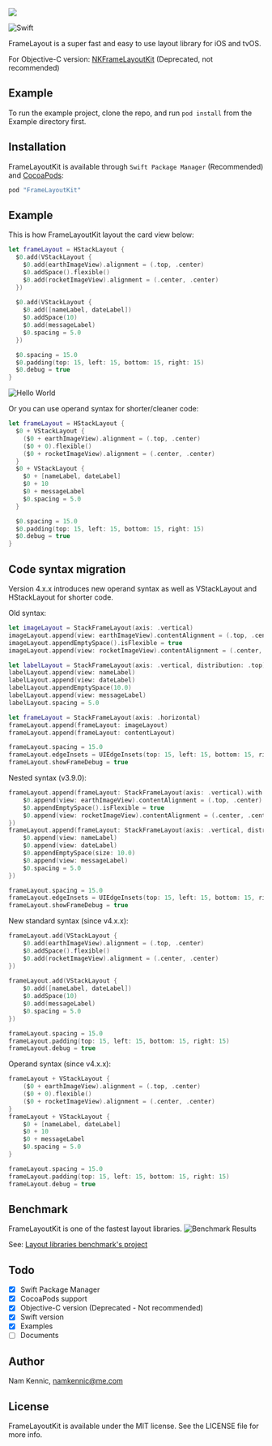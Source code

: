 ![](https://github.com/kennic/FrameLayoutKit/blob/master/banner.jpg)

![Swift](https://img.shields.io/badge/%20in-swift%204.2-orange.svg)

FrameLayout is a super fast and easy to use layout library for iOS and tvOS.

For Objective-C version: [NKFrameLayoutKit](http://github.com/kennic/NKFrameLayoutKit) (Deprecated, not recommended)

## Example

To run the example project, clone the repo, and run `pod install` from the Example directory first.

## Installation

FrameLayoutKit is available through `Swift Package Manager` (Recommended) and [CocoaPods](http://cocoapods.org):

```ruby
pod "FrameLayoutKit"
```

## Example
This is how FrameLayoutKit layout the card view below:

```swift
let frameLayout = HStackLayout {
  $0.add(VStackLayout {
    $0.add(earthImageView).alignment = (.top, .center)
    $0.addSpace().flexible()
    $0.add(rocketImageView).alignment = (.center, .center)
  })
		
  $0.add(VStackLayout {
    $0.add([nameLabel, dateLabel])
    $0.addSpace(10)
    $0.add(messageLabel)
    $0.spacing = 5.0
  })

  $0.spacing = 15.0
  $0.padding(top: 15, left: 15, bottom: 15, right: 15)
  $0.debug = true
}
```
![Hello World](/helloWorld.png "Hello World")

Or you can use operand syntax for shorter/cleaner code:

```swift
let frameLayout = HStackLayout {
  $0 + VStackLayout {
    ($0 + earthImageView).alignment = (.top, .center)
    ($0 + 0).flexible()
    ($0 + rocketImageView).alignment = (.center, .center)
  }
  $0 + VStackLayout {
    $0 + [nameLabel, dateLabel]
    $0 + 10
    $0 + messageLabel
    $0.spacing = 5.0
  }

  $0.spacing = 15.0
  $0.padding(top: 15, left: 15, bottom: 15, right: 15)
  $0.debug = true
}
```

## Code syntax migration

Version 4.x.x introduces new operand syntax as well as VStackLayout and HStackLayout for shorter code.

Old syntax:

```swift
let imageLayout = StackFrameLayout(axis: .vertical)
imageLayout.append(view: earthImageView).contentAlignment = (.top, .center)
imageLayout.appendEmptySpace().isFlexible = true
imageLayout.append(view: rocketImageView).contentAlignment = (.center, .center)

let labelLayout = StackFrameLayout(axis: .vertical, distribution: .top)
labelLayout.append(view: nameLabel)
labelLayout.append(view: dateLabel)
labelLayout.appendEmptySpace(10.0)
labelLayout.append(view: messageLabel)
labelLayout.spacing = 5.0

let frameLayout = StackFrameLayout(axis: .horizontal)
frameLayout.append(frameLayout: imageLayout)
frameLayout.append(frameLayout: contentLayout)

frameLayout.spacing = 15.0
frameLayout.edgeInsets = UIEdgeInsets(top: 15, left: 15, bottom: 15, right: 15)
frameLayout.showFrameDebug = true
```

Nested syntax (v3.9.0):

```swift
frameLayout.append(frameLayout: StackFrameLayout(axis: .vertical).with {
	$0.append(view: earthImageView).contentAlignment = (.top, .center)
	$0.appendEmptySpace().isFlexible = true
	$0.append(view: rocketImageView).contentAlignment = (.center, .center)
})
frameLayout.append(frameLayout: StackFrameLayout(axis: .vertical, distribution: .top).with {
	$0.append(view: nameLabel)
	$0.append(view: dateLabel)
	$0.appendEmptySpace(size: 10.0)
	$0.append(view: messageLabel)
	$0.spacing = 5.0
})

frameLayout.spacing = 15.0
frameLayout.edgeInsets = UIEdgeInsets(top: 15, left: 15, bottom: 15, right: 15)
frameLayout.showFrameDebug = true
```

New standard syntax (since v4.x.x):

```swift
frameLayout.add(VStackLayout {
	$0.add(earthImageView).alignment = (.top, .center)
	$0.addSpace().flexible()
	$0.add(rocketImageView).alignment = (.center, .center)
})
		
frameLayout.add(VStackLayout {
	$0.add([nameLabel, dateLabel])
	$0.addSpace(10)
	$0.add(messageLabel)
	$0.spacing = 5.0
})

frameLayout.spacing = 15.0
frameLayout.padding(top: 15, left: 15, bottom: 15, right: 15)
frameLayout.debug = true
```

Operand syntax (since v4.x.x):

```swift
frameLayout + VStackLayout {
	($0 + earthImageView).alignment = (.top, .center)
	($0 + 0).flexible()
	($0 + rocketImageView).alignment = (.center, .center)
}
frameLayout + VStackLayout {
	$0 + [nameLabel, dateLabel]
	$0 + 10
	$0 + messageLabel
	$0.spacing = 5.0
}

frameLayout.spacing = 15.0
frameLayout.padding(top: 15, left: 15, bottom: 15, right: 15)
frameLayout.debug = true
```


## Benchmark
FrameLayoutKit is one of the fastest layout libraries.
![Benchmark Results](/bechmark.png "Benchmark results")

See: [Layout libraries benchmark's project](https://github.com/layoutBox/LayoutFrameworkBenchmark)

## Todo

- [x] Swift Package Manager
- [x] CocoaPods support
- [x] Objective-C version (Deprecated - Not recommended)
- [x] Swift version
- [x] Examples
- [ ] Documents

## Author

Nam Kennic, namkennic@me.com

## License

FrameLayoutKit is available under the MIT license. See the LICENSE file for more info.
